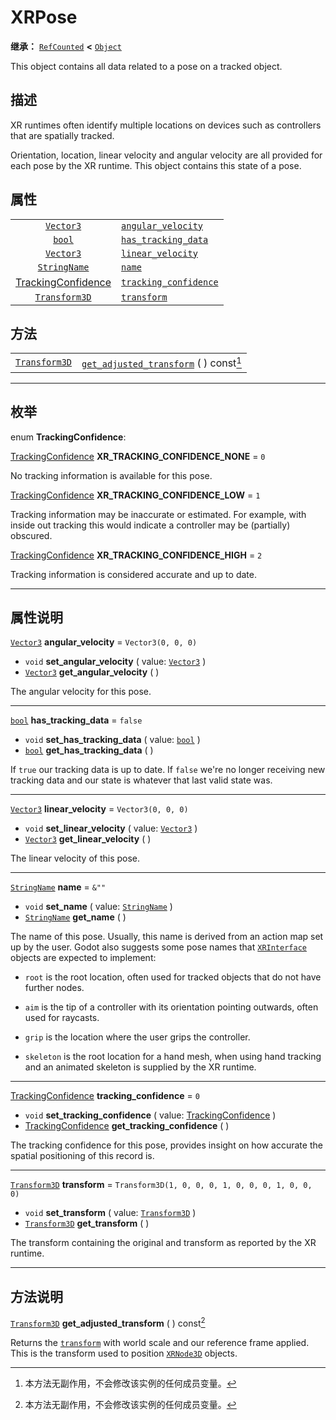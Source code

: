 <!-- ⚠ 请勿编辑本文件 ⚠ -->
<!-- 本文档使用脚本从 WeDot 引擎源码仓库生成。 -->
<!-- 生成脚本：https://github.com/WeDot-Engine/WeDot/tree/master/doc/tools/make_md.py； -->
<!-- 原文件：https://github.com/WeDot-Engine/WeDot/tree/master/doc/classes/XRPose.xml。 -->

<div id="_class_xrpose"></div>

# XRPose

**继承：** [`RefCounted`](class_refcounted.md) **<** [`Object`](class_object.md)

This object contains all data related to a pose on a tracked object.

## 描述

XR runtimes often identify multiple locations on devices such as controllers that are spatially tracked.

Orientation, location, linear velocity and angular velocity are all provided for each pose by the XR runtime. This object contains this state of a pose.

## 属性

|||
|:-:|:--|
| [`Vector3`](class_vector3.md)                         | [`angular_velocity`](class_xrpose.md#class_xrpose_property_angular_velocity)       | ``Vector3(0, 0, 0)``                                |
| [`bool`](class_bool.md)                               | [`has_tracking_data`](class_xrpose.md#class_xrpose_property_has_tracking_data)     | ``false``                                           |
| [`Vector3`](class_vector3.md)                         | [`linear_velocity`](class_xrpose.md#class_xrpose_property_linear_velocity)         | ``Vector3(0, 0, 0)``                                |
| [`StringName`](class_stringname.md)                   | [`name`](class_xrpose.md#class_xrpose_property_name)                               | ``&""``                                             |
| [TrackingConfidence](#enum_xrpose_trackingconfidence) | [`tracking_confidence`](class_xrpose.md#class_xrpose_property_tracking_confidence) | ``0``                                               |
| [`Transform3D`](class_transform3d.md)                 | [`transform`](class_xrpose.md#class_xrpose_property_transform)                     | ``Transform3D(1, 0, 0, 0, 1, 0, 0, 0, 1, 0, 0, 0)`` |

## 方法

|||
|:-:|:--|
| [`Transform3D`](class_transform3d.md) | [`get_adjusted_transform`](class_xrpose.md#class_xrpose_method_get_adjusted_transform) ( ) const[^const] |

<!-- rst-class:: classref-section-separator -->

---

## 枚举

<div id="_class_enum_xrpose_trackingconfidence"></div>

enum **TrackingConfidence**: <div id="enum_xrpose_trackingconfidence"></div>

<div id="_class_xrpose_constant_xr_tracking_confidence_none"></div>

[TrackingConfidence](#enum_xrpose_trackingconfidence) **XR_TRACKING_CONFIDENCE_NONE** = ``0``

No tracking information is available for this pose.

<div id="_class_xrpose_constant_xr_tracking_confidence_low"></div>

[TrackingConfidence](#enum_xrpose_trackingconfidence) **XR_TRACKING_CONFIDENCE_LOW** = ``1``

Tracking information may be inaccurate or estimated. For example, with inside out tracking this would indicate a controller may be (partially) obscured.

<div id="_class_xrpose_constant_xr_tracking_confidence_high"></div>

[TrackingConfidence](#enum_xrpose_trackingconfidence) **XR_TRACKING_CONFIDENCE_HIGH** = ``2``

Tracking information is considered accurate and up to date.

<!-- rst-class:: classref-section-separator -->

---

## 属性说明

<div id="_class_xrpose_property_angular_velocity"></div>

[`Vector3`](class_vector3.md) **angular_velocity** = ``Vector3(0, 0, 0)`` <div id="class_xrpose_property_angular_velocity"></div>

- `void` **set_angular_velocity** ( value: [`Vector3`](class_vector3.md) )
- [`Vector3`](class_vector3.md) **get_angular_velocity** ( )

The angular velocity for this pose.

<!-- rst-class:: classref-item-separator -->

---

<div id="_class_xrpose_property_has_tracking_data"></div>

[`bool`](class_bool.md) **has_tracking_data** = ``false`` <div id="class_xrpose_property_has_tracking_data"></div>

- `void` **set_has_tracking_data** ( value: [`bool`](class_bool.md) )
- [`bool`](class_bool.md) **get_has_tracking_data** ( )

If `true` our tracking data is up to date. If `false` we're no longer receiving new tracking data and our state is whatever that last valid state was.

<!-- rst-class:: classref-item-separator -->

---

<div id="_class_xrpose_property_linear_velocity"></div>

[`Vector3`](class_vector3.md) **linear_velocity** = ``Vector3(0, 0, 0)`` <div id="class_xrpose_property_linear_velocity"></div>

- `void` **set_linear_velocity** ( value: [`Vector3`](class_vector3.md) )
- [`Vector3`](class_vector3.md) **get_linear_velocity** ( )

The linear velocity of this pose.

<!-- rst-class:: classref-item-separator -->

---

<div id="_class_xrpose_property_name"></div>

[`StringName`](class_stringname.md) **name** = ``&""`` <div id="class_xrpose_property_name"></div>

- `void` **set_name** ( value: [`StringName`](class_stringname.md) )
- [`StringName`](class_stringname.md) **get_name** ( )

The name of this pose. Usually, this name is derived from an action map set up by the user. Godot also suggests some pose names that [`XRInterface`](class_xrinterface.md) objects are expected to implement:

- `root` is the root location, often used for tracked objects that do not have further nodes.

- `aim` is the tip of a controller with its orientation pointing outwards, often used for raycasts.

- `grip` is the location where the user grips the controller.

- `skeleton` is the root location for a hand mesh, when using hand tracking and an animated skeleton is supplied by the XR runtime.

<!-- rst-class:: classref-item-separator -->

---

<div id="_class_xrpose_property_tracking_confidence"></div>

[TrackingConfidence](#enum_xrpose_trackingconfidence) **tracking_confidence** = ``0`` <div id="class_xrpose_property_tracking_confidence"></div>

- `void` **set_tracking_confidence** ( value: [TrackingConfidence](#enum_xrpose_trackingconfidence) )
- [TrackingConfidence](#enum_xrpose_trackingconfidence) **get_tracking_confidence** ( )

The tracking confidence for this pose, provides insight on how accurate the spatial positioning of this record is.

<!-- rst-class:: classref-item-separator -->

---

<div id="_class_xrpose_property_transform"></div>

[`Transform3D`](class_transform3d.md) **transform** = ``Transform3D(1, 0, 0, 0, 1, 0, 0, 0, 1, 0, 0, 0)`` <div id="class_xrpose_property_transform"></div>

- `void` **set_transform** ( value: [`Transform3D`](class_transform3d.md) )
- [`Transform3D`](class_transform3d.md) **get_transform** ( )

The transform containing the original and transform as reported by the XR runtime.

<!-- rst-class:: classref-section-separator -->

---

## 方法说明

<div id="_class_xrpose_method_get_adjusted_transform"></div>

[`Transform3D`](class_transform3d.md) **get_adjusted_transform** ( ) const[^const]<div id="class_xrpose_method_get_adjusted_transform"></div>

Returns the [`transform`](class_xrpose.md#class_xrpose_property_transform) with world scale and our reference frame applied. This is the transform used to position [`XRNode3D`](class_xrnode3d.md) objects.

[^virtual]: 本方法通常需要用户覆盖才能生效。
[^const]: 本方法无副作用，不会修改该实例的任何成员变量。
[^vararg]: 本方法除了能接受在此处描述的参数外，还能够继续接受任意数量的参数。
[^constructor]: 本方法用于构造某个类型。
[^static]: 调用本方法无需实例，可直接使用类名进行调用。
[^operator]: 本方法描述的是使用本类型作为左操作数的有效运算符。
[^bitfield]: 这个值是由下列位标志构成位掩码的整数。
[^void]: 无返回值。
